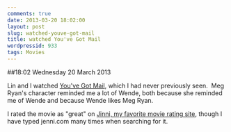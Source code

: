 ```yaml
---
comments: true
date: 2013-03-20 18:02:00
layout: post
slug: watched-youve-got-mail
title: watched You've Got Mail
wordpressid: 933
tags: Movies
---
```


##18:02 Wednesday 20 March 2013

Lin and I watched [You've Got Mail](http://www.jinni.com/movies/youve-got-mail/), which I had never previously seen.  Meg Ryan's character reminded me a lot of Wende, both because she reminded me of Wende and because Wende likes Meg Ryan.

I rated the movie as "great" on [Jinni, my favorite movie rating site](http://www.jinni.com/), though I have typed jenni.com many times when searching for it.


